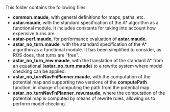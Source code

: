 This folder contains the following files:
* **common.maude**, with general definitions for maps, paths, etc.
* **astar.maude**, with the standard specification of the A* algorithm as a functional module. It includes constants for taking into account how expensive turns are.
* **astar-perf.maude**, for performance evaluation of **astar.maude**.
* **astar_no_turn.maude**, with the standard specification of the A* algorithm as a functional module. It has been simplified to consider, as ROS does, that turns are "free".
* **astar_no_turn_rew.maude**, with the translation of the standard A* from an equational (**astar_no_turn.maude**) to a rewrite system where model checking can be applied.
* **astar_no_turnNavFnPlanner.maude**, with the computation of the potential map and supporting two versions of the **computePath** function, in charge of computing the path from the potential map.
* **astar_no_turnNavFnPlanner_rew.maude**, where the computation of the potential map is computed by means of rewrite rules, allowing us to perform model checking.